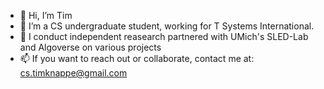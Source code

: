 - 👋 Hi, I’m Tim
- 👀 I’m a CS undergraduate student, working for T Systems International. 
- 🧪 I conduct independent reasearch partnered with UMich's SLED-Lab and Algoverse on various projects
- 📫 If you want to reach out or collaborate, contact me at: cs.timknappe@gmail.com
